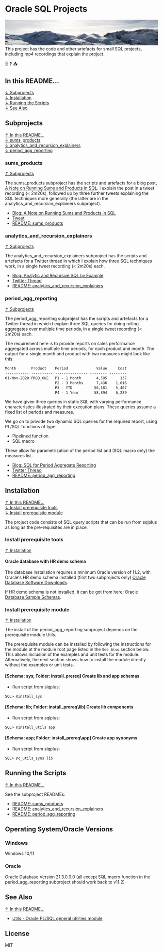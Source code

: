 # Oracle SQL Projects
<img src="mountains.png">
This project has the code and other artefacts for small SQL projects, including mp4 recordings that explain the project.

:file_cabinet: :question: :outbox_tray:

## In this README...
[&darr; Subprojects](#subprojects)<br />
[&darr; Installation](#installation)<br />
[&darr; Running the Scripts](#running-the-scripts)<br />
[&darr; See Also](#see-also)

## Subprojects
[&uarr; In this README...](#in-this-readme)<br />
[&darr; sums_products](#sums_products)<br />
[&darr; analytics_and_recursion_explainers](#analytics_and_recursion_explainers)<br />
[&darr; period_agg_reporting](#period_agg_reporting)

### sums_products
[&uarr; Subprojects](#subprojects)

The sums_products subproject has the scripts and artefacts for a blog post, [A Note on Running Sums and Products in SQL](http://aprogrammerwrites.eu/?p=2679). I explain the post in a tweet recording (< 2m20s), followed up by three further tweets explaining the SQL techniques more generally (the latter are in the analytics_and_recursion_explainers subproject).

- [Blog: A Note on Running Sums and Products in SQL](http://aprogrammerwrites.eu/?p=2679)
- [Tweet](https://twitter.com/BrenPatF/status/1219149845505683459)
- [README: sums_products](sums_products/README.md)

### analytics_and_recursion_explainers
[&uarr; Subprojects](#subprojects)

The analytics_and_recursion_explainers subproject has the scripts and artefacts for a Twitter thread in which I explain how three SQL techniques work, in a single tweet recording (< 2m20s) each.

- [Blog: Analytic and Recursive SQL by Example](http://aprogrammerwrites.eu/?p=2702)
- [Twitter Thread](https://twitter.com/BrenPatF/status/1228610471391113216)
- [README: analytics_and_recursion_explainers](analytics_and_recursion_explainers/README.md)

### period_agg_reporting
[&uarr; Subprojects](#subprojects)

The period_agg_reporting subproject has the scripts and artefacts for a Twitter thread in which I explain three SQL queries for doing rolling aggregates over multiple time periods, in a single tweet recording (< 2m20s) each.

The requirement here is to provide reports on sales performance aggregated across multiple time periods, for each product and month. The output for a single month and product with two measures might look like this:

```
Month       Product    Period             Value     Cost
----------- ---------- --------------- -------- --------
01-Nov-2020 PROD_ONE   P1 - 1 Month       4,585      137
                       P2 - 3 Months      7,436    1,016
                       P3 - YTD          56,181    5,407
                       P4 - 1 Year       58,894    6,289
```

We have given three queries in static SQL with varying performance characteristics illustrated by their execution plans. These queries assume a fixed list of periods and measures.

We go on to provide two dynamic SQL queries for the required report, using PL/SQL functions of type:
- Pipelined function
- SQL macro

These allow for parametrization of the period list and (SQL macro only) the measures list.

- [Blog: SQL for Period Aggregate Reporting](https://brenpatf.github.io/jekyll/update/2021/11/14/2021-11-14-sql-for-period-aggregate-reporting.html)
- [Twitter Thread](https://twitter.com/BrenPatF/status/)
- [README: period_agg_reporting](period_agg_reporting/README.md)

## Installation
[&uarr; In this README...](#in-this-readme)<br />
[&darr; Install prerequisite tools](#install-prerequisite-tools)<br />
[&darr; Install prerequisite module](#install-prerequisite-module)<br />

The project code consists of SQL query scripts that can be run from sqlplus as long as the pre-requisites are in place.

### Install prerequisite tools
[&uarr; Installation](#installation)

#### Oracle database with HR demo schema
The database installation requires a minimum Oracle version of 11.2, with Oracle's HR demo schema installed (first two subprojects only) [Oracle Database Software Downloads](https://www.oracle.com/database/technologies/oracle-database-software-downloads.html).

If HR demo schema is not installed, it can be got from here: [Oracle Database Sample Schemas](https://docs.oracle.com/cd/E11882_01/server.112/e10831/installation.htm#COMSC001).

### Install prerequisite module
[&uarr; Installation](#installation)

The install of the period_agg_reporting subproject depends on the prerequisite module Utils.

The prerequisite module can be installed by following the instructions for the module at the module root page listed in the `See Also` section below. This allows inclusion of the examples and unit tests for the module. Alternatively, the next section shows how to install the module directly without the examples or unit tests.

#### [Schema: sys; Folder: install_prereq] Create lib and app schemas
- Run script from slqplus:

```
SQL> @install_sys
```

#### [Schema: lib; Folder: install_prereq\lib] Create lib components
- Run script from sqlplus:

```
SQL> @install_utils app
```

#### [Schema: app; Folder: install_prereq\app] Create app synonyms
- Run script from slqplus:

```
SQL> @c_utils_syns lib
```

## Running the Scripts
[&uarr; In this README...](#in-this-readme)

See the subproject READMEs:
- [README: sums_products](sums_products/README.md)
- [README: analytics_and_recursion_explainers](analytics_and_recursion_explainers/README.md)
- [README: period_agg_reporting](period_agg_reporting/README.md)

## Operating System/Oracle Versions
### Windows
Windows 10/11
### Oracle
Oracle Database Version 21.3.0.0.0 (all except SQL macro function in the period_agg_reporting subproject should work back to v11.2)

## See Also
[&uarr; In this README...](#in-this-readme)<br />
- [Utils - Oracle PL/SQL general utilities module](https://github.com/BrenPatF/oracle_plsql_utils)

## License
MIT
